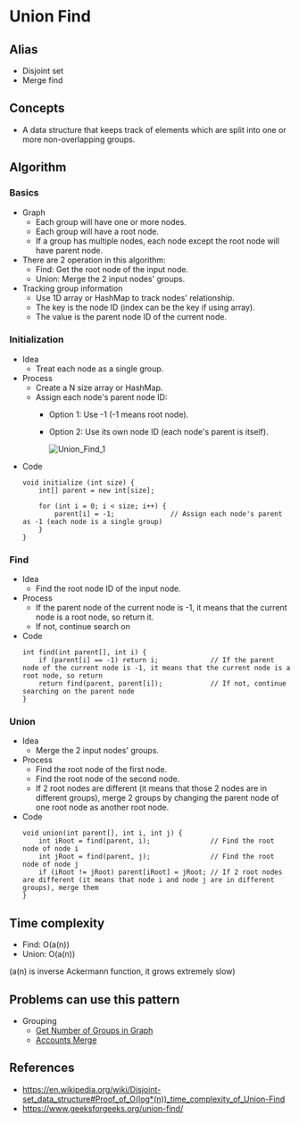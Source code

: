 # Union Find

## Alias
- Disjoint set
- Merge find

## Concepts
- A data structure that keeps track of elements which are split into one or more non-overlapping groups.

## Algorithm
### Basics
- Graph
   - Each group will have one or more nodes.
   - Each group will have a root node.
   - If a group has multiple nodes, each node except the root node will have parent node.
- There are 2 operation in this algorithm:
   - Find: Get the root node of the input node.
   - Union: Merge the 2 input nodes' groups.
- Tracking group information
   - Use 1D array or HashMap to track nodes' relationship.
   - The key is the node ID (index can be the key if using array).
   - The value is the parent node ID of the current node.

### Initialization
- Idea
   - Treat each node as a single group.
- Process
   - Create a N size array or HashMap.
   - Assign each node's parent node ID: 
      - Option 1: Use -1 (-1 means root node).
      - Option 2: Use its own node ID (each node's parent is itself).

        ![Union_Find_1](https://user-images.githubusercontent.com/8989447/118570540-9d98fc80-b739-11eb-9848-eac0b5207af5.png)
- Code
  ```
  void initialize (int size) {
      int[] parent = new int[size];
      
      for (int i = 0; i < size; i++) {
          parent[i] = -1;              // Assign each node's parent as -1 (each node is a single group)
      }
  }
  ```

### Find
- Idea
   - Find the root node ID of the input node.
- Process
   - If the parent node of the current node is -1, it means that the current node is a root node, so return it.
   - If not, continue search on 
- Code
  ```
  int find(int parent[], int i) {
      if (parent[i] == -1) return i;             // If the parent node of the current node is -1, it means that the current node is a root node, so return
      return find(parent, parent[i]);            // If not, continue searching on the parent node
  }
  ```

### Union
- Idea
   - Merge the 2 input nodes' groups.
- Process
   - Find the root node of the first node.
   - Find the root node of the second node.
   - If 2 root nodes are different (it means that those 2 nodes are in different groups), merge 2 groups by changing the parent node of one root node as another root node.
- Code
  ```
  void union(int parent[], int i, int j) {
      int iRoot = find(parent, i);               // Find the root node of node i
      int jRoot = find(parent, j);               // Find the root node of node j
      if (iRoot != jRoot) parent[iRoot] = jRoot; // If 2 root nodes are different (it means that node i and node j are in different groups), merge them
  }
  ```

## Time complexity
- Find: O(a(n))
- Union: O(a(n))

(a(n) is inverse Ackermann function, it grows extremely slow)

## Problems can use this pattern
- Grouping
   - [Get Number of Groups in Graph]()
   - [Accounts Merge]()

## References
- https://en.wikipedia.org/wiki/Disjoint-set_data_structure#Proof_of_O(log*(n))_time_complexity_of_Union-Find
- https://www.geeksforgeeks.org/union-find/
